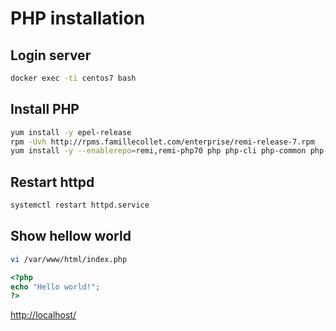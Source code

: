 
# PHP installation

## Login server

```bash
docker exec -ti centos7 bash
```

## Install PHP
```bash
yum install -y epel-release
rpm -Uvh http://rpms.famillecollet.com/enterprise/remi-release-7.rpm
yum install -y --enablerepo=remi,remi-php70 php php-cli php-common php-mcrypt php-mysql php-devel php-mbstring php-pdo php-xml php-gd composer
```

## Restart httpd
```bash
systemctl restart httpd.service
```

## Show hellow world

```bash
vi /var/www/html/index.php
```

```php
<?php
echo "Hello world!";
?>
```

[http://localhost/](http://localhost/)
